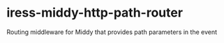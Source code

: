 # iress-middy-http-path-router
Routing middleware for Middy that provides path parameters in the event
